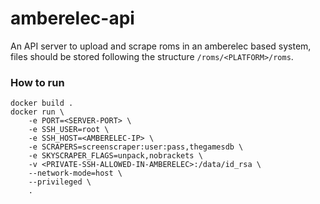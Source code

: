 # amberelec-api

An API server to upload and scrape roms in an amberelec based system, files should be stored following the structure `/roms/<PLATFORM>/roms`.

### How to run

```
docker build .
docker run \
    -e PORT=<SERVER-PORT> \
    -e SSH_USER=root \
    -e SSH_HOST=<AMBERELEC-IP> \
    -e SCRAPERS=screenscraper:user:pass,thegamesdb \
    -e SKYSCRAPER_FLAGS=unpack,nobrackets \
    -v <PRIVATE-SSH-ALLOWED-IN-AMBERELEC>:/data/id_rsa \
    --network-mode=host \
    --privileged \
    .
```
